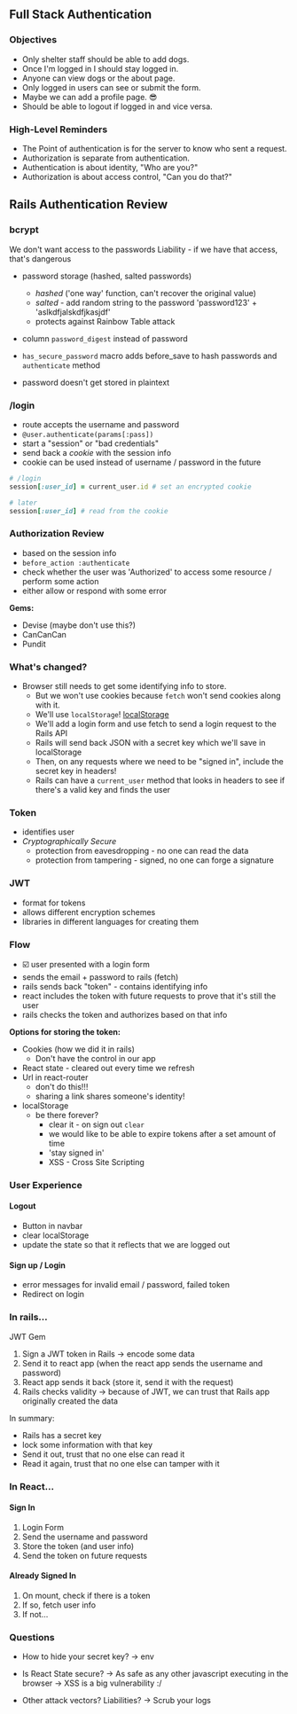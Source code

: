 ## Full Stack Authentication

### Objectives

* Only shelter staff should be able to add dogs.
* Once I'm logged in I should stay logged in.
* Anyone can view dogs or the about page.
* Only logged in users can see or submit the form.
* Maybe we can add a profile page. 😎
* Should be able to logout if logged in and vice versa.




### High-Level Reminders

* The Point of authentication is for the server to know who sent a request.
* Authorization is separate from authentication.
* Authentication is about identity, "Who are you?"
* Authorization is about access control, "Can you do that?"

## Rails Authentication Review

### bcrypt

We don't want access to the passwords
Liability - if we have that access, that's dangerous

- password storage (hashed, salted passwords)
  - _hashed_ ('one way' function, can't recover the original value)
  - _salted_ - add random string to the password 'password123' + 'aslkdfjalskdfjkasjdf'
  - protects against Rainbow Table attack

- column `password_digest` instead of password
- `has_secure_password` macro adds before_save to hash passwords and `authenticate` method
- password doesn't get stored in plaintext

### /login

- route accepts the username and password
- `@user.authenticate(params[:pass])`
- start a "session" or "bad credentials"
- send back a _cookie_ with the session info
- cookie can be used instead of username / password in the future

```ruby
# /login
session[:user_id] = current_user.id # set an encrypted cookie

# later
session[:user_id] # read from the cookie
```

### Authorization Review

- based on the session info
- `before_action :authenticate`
- check whether the user was 'Authorized' to access some resource / perform some action
- either allow or respond with some error

**Gems:**
- Devise (maybe don't use this?)
- CanCanCan
- Pundit

### What's changed?

* Browser still needs to get some identifying info to store.
  * But we won't use cookies because `fetch` won't send cookies along with it.
  * We'll use `localStorage`! [localStorage][local-storage]
  * We'll add a login form and use fetch to send a login request to the Rails API
  * Rails will send back JSON with a secret key which we'll save in localStorage
  * Then, on any requests where we need to be "signed in", include the secret key in headers!
  * Rails can have a `current_user` method that looks in headers to see if there's a valid key and finds the user

[local-storage]: https://developer.mozilla.org/en-US/docs/Web/API/Window/localStorage

### Token
- identifies user
- _Cryptographically Secure_
  - protection from eavesdropping - no one can read the data
  - protection from tampering - signed, no one can forge a signature

### JWT
- format for tokens
- allows different encryption schemes
- libraries in different languages for creating them

### Flow
- ☑️ user presented with a login form
- sends the email + password to rails (fetch)
- rails sends back "token" - contains identifying info
- react includes the token with future requests to prove that it's still the user
- rails checks the token and authorizes based on that info

**Options for storing the token:**
  - Cookies (how we did it in rails)
    - Don't have the control in our app
  - React state - cleared out every time we refresh
  - Url in react-router
    - don't do this!!!
    - sharing a link shares someone's identity!
  - localStorage
    - be there forever?
      - clear it - on sign out `clear`
      - we would like to be able to expire tokens after a set amount of time
      - 'stay signed in'
      - XSS - Cross Site Scripting

### User Experience

#### Logout
- Button in navbar
- clear localStorage
- update the state so that it reflects that we are logged out

#### Sign up / Login
- error messages for invalid email / password, failed token
- Redirect on login

### In rails...
JWT Gem
1. Sign a JWT token in Rails
  -> encode some data
2. Send it to react app (when the react app sends the username and password)
3. React app sends it back (store it, send it with the request)
4. Rails checks validity
-> because of JWT, we can trust that Rails app originally created the data

In summary:
- Rails has a secret key
- lock some information with that key
- Send it out, trust that no one else can read it
- Read it again, trust that no one else can tamper with it

### In React...
#### Sign In
1. Login Form
2. Send the username and password
3. Store the token (and user info)
4. Send the token on future requests

#### Already Signed In
1. On mount, check if there is a token
2. If so, fetch user info
3. If not...

### Questions
- How to hide your secret key?
-> env

- Is React State secure?
-> As safe as any other javascript executing in the browser
-> XSS is a big vulnerability :/

- Other attack vectors? Liabilities?
-> Scrub your logs
